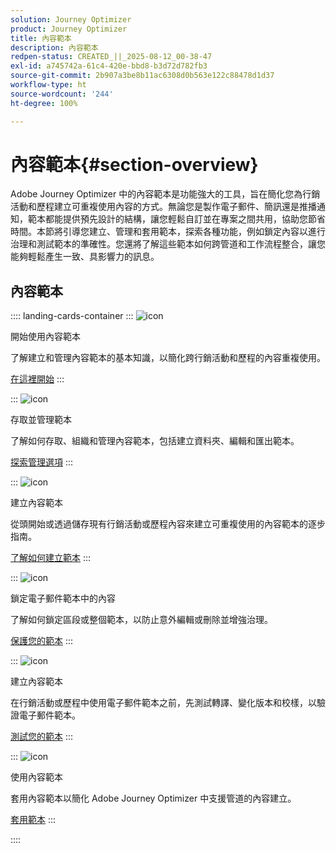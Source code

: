 ```yaml
---
solution: Journey Optimizer
product: Journey Optimizer
title: 內容範本
description: 內容範本
redpen-status: CREATED_||_2025-08-12_00-38-47
exl-id: a745742a-61c4-420e-bbd8-b3d72d782fb3
source-git-commit: 2b907a3be8b11ac6308d0b563e122c88478d1d37
workflow-type: ht
source-wordcount: '244'
ht-degree: 100%

---
```


# 內容範本{#section-overview}

Adobe Journey Optimizer 中的內容範本是功能強大的工具，旨在簡化您為行銷活動和歷程建立可重複使用內容的方式。無論您是製作電子郵件、簡訊還是推播通知，範本都能提供預先設計的結構，讓您輕鬆自訂並在專案之間共用，協助您節省時間。本節將引導您建立、管理和套用範本，探索各種功能，例如鎖定內容以進行治理和測試範本的準確性。您還將了解這些範本如何跨管道和工作流程整合，讓您能夠輕鬆產生一致、具影響力的訊息。

## 內容範本

:::: landing-cards-container
:::
![icon](https://cdn.experienceleague.adobe.com/icons/circle-play.svg?lang=zh-Hant)

開始使用內容範本

了解建立和管理內容範本的基本知識，以簡化跨行銷活動和歷程的內容重複使用。

[在這裡開始](../using/content-management/content-templates.md)
:::

:::
![icon](https://cdn.experienceleague.adobe.com/icons/list-check.svg?lang=zh-Hant)

存取並管理範本

了解如何存取、組織和管理內容範本，包括建立資料夾、編輯和匯出範本。

[探索管理選項](../using/content-management/access-content-templates.md)
:::

:::
![icon](https://cdn.experienceleague.adobe.com/icons/puzzle-piece.svg?lang=zh-Hant)

建立內容範本

從頭開始或透過儲存現有行銷活動或歷程內容來建立可重複使用的內容範本的逐步指南。

[了解如何建立範本](../using/content-management/create-content-templates.md)
:::

:::
![icon](https://cdn.experienceleague.adobe.com/icons/shield-halved.svg?lang=zh-Hant)

鎖定電子郵件範本中的內容

了解如何鎖定區段或整個範本，以防止意外編輯或刪除並增強治理。

[保護您的範本](../using/content-management/content-locking.md)
:::

:::
![icon](https://cdn.experienceleague.adobe.com/icons/gear.svg?lang=zh-Hant)

建立內容範本

在行銷活動或歷程中使用電子郵件範本之前，先測試轉譯、變化版本和校樣，以驗證電子郵件範本。

[測試您的範本](../using/content-management/test-content-templates.md)
:::

:::
![icon](https://cdn.experienceleague.adobe.com/icons/bullseye.svg?lang=zh-Hant)

使用內容範本

套用內容範本以簡化 Adobe Journey Optimizer 中支援管道的內容建立。

[套用範本](../using/content-management/use-content-templates.md)
:::

::::
